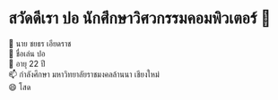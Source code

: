 # สวัดดีเรา ปอ นักศึกษาวิศวกรรมคอมพิวเตอร์ 👋

🔭 นาย ชยธร เอียดราช <br>
🌱 ชื่อเล่น ปอ <br>
👯 อายุ 22 ปี <br>
📫 กำลังศึกษา มหาวิทยาลัยราชมงคลล้านนา เชียงใหม่ <br>
😄 โสด <br>
<!--
**Chayathon001/Chayathon001** is a ✨ _special_ ✨ repository because its `README.md` (this file) appears on your GitHub profile.

Here are some ideas to get you started:

- 🔭 I’m currently working on ...
- 🌱 I’m currently learning ...
- 👯 I’m looking to collaborate on ...
- 🤔 I’m looking for help with ...
- 💬 Ask me about ...
- 📫 How to reach me: ...
- 😄 Pronouns: ...
- ⚡ Fun fact: ...
-->
